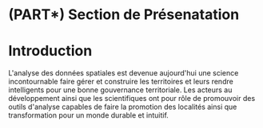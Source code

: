 # (PART\*) Section de Présenatation

# Introduction

L'analyse des données spatiales est devenue aujourd'hui une science incontournable faire gérer et construire les territoires et leurs rendre intelligents pour une bonne gouvernance territoriale. Les acteurs au développement ainsi que les scientifiques ont pour rôle de promouvoir des outils d'analyse capables de faire la promotion des localités ainsi que transformation pour un monde durable et intuitif.
